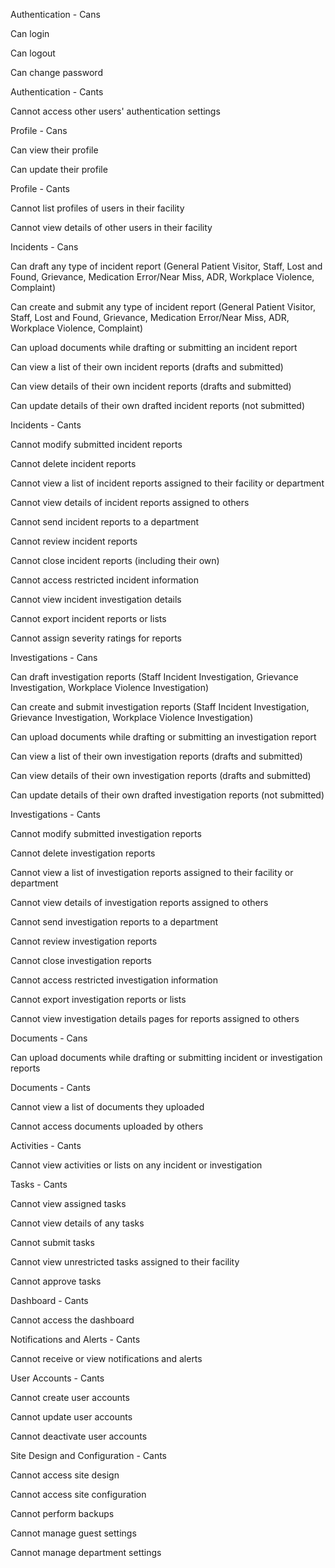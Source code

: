 Authentication - Cans





Can login



Can logout



Can change password

Authentication - Cants





Cannot access other users' authentication settings

Profile - Cans





Can view their profile



Can update their profile

Profile - Cants





Cannot list profiles of users in their facility



Cannot view details of other users in their facility

Incidents - Cans





Can draft any type of incident report (General Patient Visitor, Staff, Lost and Found, Grievance, Medication Error/Near Miss, ADR, Workplace Violence, Complaint)



Can create and submit any type of incident report (General Patient Visitor, Staff, Lost and Found, Grievance, Medication Error/Near Miss, ADR, Workplace Violence, Complaint)



Can upload documents while drafting or submitting an incident report



Can view a list of their own incident reports (drafts and submitted)



Can view details of their own incident reports (drafts and submitted)



Can update details of their own drafted incident reports (not submitted)

Incidents - Cants





Cannot modify submitted incident reports



Cannot delete incident reports



Cannot view a list of incident reports assigned to their facility or department



Cannot view details of incident reports assigned to others



Cannot send incident reports to a department



Cannot review incident reports



Cannot close incident reports (including their own)



Cannot access restricted incident information



Cannot view incident investigation details



Cannot export incident reports or lists



Cannot assign severity ratings for reports

Investigations - Cans





Can draft investigation reports (Staff Incident Investigation, Grievance Investigation, Workplace Violence Investigation)



Can create and submit investigation reports (Staff Incident Investigation, Grievance Investigation, Workplace Violence Investigation)



Can upload documents while drafting or submitting an investigation report



Can view a list of their own investigation reports (drafts and submitted)



Can view details of their own investigation reports (drafts and submitted)



Can update details of their own drafted investigation reports (not submitted)

Investigations - Cants





Cannot modify submitted investigation reports



Cannot delete investigation reports



Cannot view a list of investigation reports assigned to their facility or department



Cannot view details of investigation reports assigned to others



Cannot send investigation reports to a department



Cannot review investigation reports



Cannot close investigation reports



Cannot access restricted investigation information



Cannot export investigation reports or lists



Cannot view investigation details pages for reports assigned to others

Documents - Cans





Can upload documents while drafting or submitting incident or investigation reports

Documents - Cants





Cannot view a list of documents they uploaded



Cannot access documents uploaded by others

Activities - Cants





Cannot view activities or lists on any incident or investigation

Tasks - Cants





Cannot view assigned tasks



Cannot view details of any tasks



Cannot submit tasks



Cannot view unrestricted tasks assigned to their facility



Cannot approve tasks

Dashboard - Cants





Cannot access the dashboard

Notifications and Alerts - Cants





Cannot receive or view notifications and alerts

User Accounts - Cants





Cannot create user accounts



Cannot update user accounts



Cannot deactivate user accounts

Site Design and Configuration - Cants





Cannot access site design



Cannot access site configuration



Cannot perform backups



Cannot manage guest settings



Cannot manage department settings